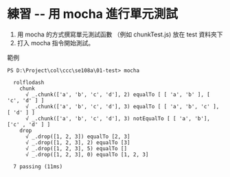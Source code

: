 # 練習 -- 用 mocha 進行單元測試

1. 用 mocha 的方式撰寫單元測試函數 （例如 chunkTest.js) 放在 test 資料夾下
2. 打入 mocha 指令開始測試。

範例

```
PS D:\Project\col\ccc\se108a\01-test> mocha

  rolflodash
    chunk
      √ _.chunk(['a', 'b', 'c', 'd'], 2) equalTo [ [ 'a', 'b' ], [ 'c', 'd' ] ]
      √ _.chunk(['a', 'b', 'c', 'd'], 3) equalTo [ [ 'a', 'b', 'c' ], [ 'd' ] ]
      √ _.chunk(['a', 'b', 'c', 'd'], 3) notEqualTo [ [ 'a', 'b'], ['c' , 'd' ] ]
    drop
      √ _.drop([1, 2, 3]) equalTo [2, 3]
      √ _.drop([1, 2, 3], 2) equalTo [3]
      √ _.drop([1, 2, 3], 5) equalTo []
      √ _.drop([1, 2, 3], 0) equalTo [1, 2, 3]

  7 passing (11ms)
```
